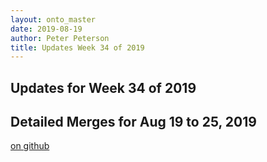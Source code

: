 ```yaml
---
layout: onto_master
date: 2019-08-19
author: Peter Peterson
title: Updates Week 34 of 2019
---
```

Updates for Week 34 of 2019
---------------------------

Detailed Merges for Aug 19 to 25, 2019
--------------------------------------
[on github](https://github.com/mantidproject/mantid/pulls?q=is%3Apr+merged%3A2019-08-20..2019-08-25)

